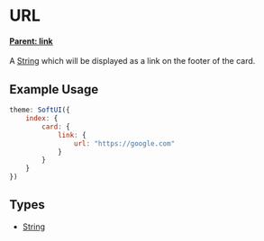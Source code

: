 # URL

#### **[Parent: link](/docs/index/card/link/)**

A [String](https://developer.mozilla.org/en-US/docs/Web/JavaScript/Reference/Global_Objects/String) which will be displayed as a link on the footer of the card.

## Example Usage

```js
theme: SoftUI({
    index: {
        card: {
            link: {
                url: "https://google.com"
            }
        }
    }
})
```

## Types

-   [String](https://developer.mozilla.org/en-US/docs/Web/JavaScript/Reference/Global_Objects/String)
